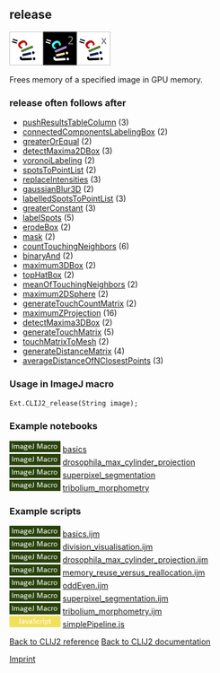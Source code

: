 ## release
<img src="images/mini_clij1_logo.png"/><img src="images/mini_clij2_logo.png"/><img src="images/mini_clijx_logo.png"/>

Frees memory of a specified image in GPU memory.

### release often follows after
* <a href="reference_pushResultsTableColumn">pushResultsTableColumn</a> (3)
* <a href="reference_connectedComponentsLabelingBox">connectedComponentsLabelingBox</a> (2)
* <a href="reference_greaterOrEqual">greaterOrEqual</a> (2)
* <a href="reference_detectMaxima2DBox">detectMaxima2DBox</a> (3)
* <a href="reference_voronoiLabeling">voronoiLabeling</a> (2)
* <a href="reference_spotsToPointList">spotsToPointList</a> (2)
* <a href="reference_replaceIntensities">replaceIntensities</a> (3)
* <a href="reference_gaussianBlur3D">gaussianBlur3D</a> (2)
* <a href="reference_labelledSpotsToPointList">labelledSpotsToPointList</a> (3)
* <a href="reference_greaterConstant">greaterConstant</a> (3)
* <a href="reference_labelSpots">labelSpots</a> (5)
* <a href="reference_erodeBox">erodeBox</a> (2)
* <a href="reference_mask">mask</a> (2)
* <a href="reference_countTouchingNeighbors">countTouchingNeighbors</a> (6)
* <a href="reference_binaryAnd">binaryAnd</a> (2)
* <a href="reference_maximum3DBox">maximum3DBox</a> (2)
* <a href="reference_topHatBox">topHatBox</a> (2)
* <a href="reference_meanOfTouchingNeighbors">meanOfTouchingNeighbors</a> (2)
* <a href="reference_maximum2DSphere">maximum2DSphere</a> (2)
* <a href="reference_generateTouchCountMatrix">generateTouchCountMatrix</a> (2)
* <a href="reference_maximumZProjection">maximumZProjection</a> (16)
* <a href="reference_detectMaxima3DBox">detectMaxima3DBox</a> (2)
* <a href="reference_generateTouchMatrix">generateTouchMatrix</a> (5)
* <a href="reference_touchMatrixToMesh">touchMatrixToMesh</a> (2)
* <a href="reference_generateDistanceMatrix">generateDistanceMatrix</a> (4)
* <a href="reference_averageDistanceOfNClosestPoints">averageDistanceOfNClosestPoints</a> (3)


### Usage in ImageJ macro
```
Ext.CLIJ2_release(String image);
```




### Example notebooks
<a href="https://clij.github.io/clij2-docs/md/basics"><img src="images/language_macro.png" height="20"/></a> [basics](https://clij.github.io/clij2-docs/md/basics)  
<a href="https://clij.github.io/clij2-docs/md/drosophila_max_cylinder_projection"><img src="images/language_macro.png" height="20"/></a> [drosophila_max_cylinder_projection](https://clij.github.io/clij2-docs/md/drosophila_max_cylinder_projection)  
<a href="https://clij.github.io/clij2-docs/md/superpixel_segmentation"><img src="images/language_macro.png" height="20"/></a> [superpixel_segmentation](https://clij.github.io/clij2-docs/md/superpixel_segmentation)  
<a href="https://clij.github.io/clij2-docs/md/tribolium_morphometry"><img src="images/language_macro.png" height="20"/></a> [tribolium_morphometry](https://clij.github.io/clij2-docs/md/tribolium_morphometry)  




### Example scripts
<a href="https://github.com/clij/clij2-docs/blob/master/src/main/macro/basics.ijm"><img src="images/language_macro.png" height="20"/></a> [basics.ijm](https://github.com/clij/clij2-docs/blob/master/src/main/macro/basics.ijm)  
<a href="https://github.com/clij/clij2-docs/blob/master/src/main/macro/division_visualisation.ijm"><img src="images/language_macro.png" height="20"/></a> [division_visualisation.ijm](https://github.com/clij/clij2-docs/blob/master/src/main/macro/division_visualisation.ijm)  
<a href="https://github.com/clij/clij2-docs/blob/master/src/main/macro/drosophila_max_cylinder_projection.ijm"><img src="images/language_macro.png" height="20"/></a> [drosophila_max_cylinder_projection.ijm](https://github.com/clij/clij2-docs/blob/master/src/main/macro/drosophila_max_cylinder_projection.ijm)  
<a href="https://github.com/clij/clij2-docs/blob/master/src/main/macro/memory_reuse_versus_reallocation.ijm"><img src="images/language_macro.png" height="20"/></a> [memory_reuse_versus_reallocation.ijm](https://github.com/clij/clij2-docs/blob/master/src/main/macro/memory_reuse_versus_reallocation.ijm)  
<a href="https://github.com/clij/clij2-docs/blob/master/src/main/macro/oddEven.ijm"><img src="images/language_macro.png" height="20"/></a> [oddEven.ijm](https://github.com/clij/clij2-docs/blob/master/src/main/macro/oddEven.ijm)  
<a href="https://github.com/clij/clij2-docs/blob/master/src/main/macro/superpixel_segmentation.ijm"><img src="images/language_macro.png" height="20"/></a> [superpixel_segmentation.ijm](https://github.com/clij/clij2-docs/blob/master/src/main/macro/superpixel_segmentation.ijm)  
<a href="https://github.com/clij/clij2-docs/blob/master/src/main/macro/tribolium_morphometry.ijm"><img src="images/language_macro.png" height="20"/></a> [tribolium_morphometry.ijm](https://github.com/clij/clij2-docs/blob/master/src/main/macro/tribolium_morphometry.ijm)  
<a href="https://github.com/clij/clicy/blob/master/src/main/javascript/simplePipeline.js"><img src="images/language_javascript.png" height="20"/></a> [simplePipeline.js](https://github.com/clij/clicy/blob/master/src/main/javascript/simplePipeline.js)  


[Back to CLIJ2 reference](https://clij.github.io/clij2-docs/reference)
[Back to CLIJ2 documentation](https://clij.github.io/clij2-docs)

[Imprint](https://clij.github.io/imprint)
